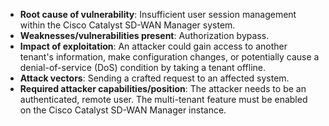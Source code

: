 - **Root cause of vulnerability**: Insufficient user session management within the Cisco Catalyst SD-WAN Manager system.
- **Weaknesses/vulnerabilities present**: Authorization bypass.
- **Impact of exploitation**: An attacker could gain access to another tenant's information, make configuration changes, or potentially cause a denial-of-service (DoS) condition by taking a tenant offline.
- **Attack vectors**: Sending a crafted request to an affected system.
- **Required attacker capabilities/position**: The attacker needs to be an authenticated, remote user. The multi-tenant feature must be enabled on the Cisco Catalyst SD-WAN Manager instance.
